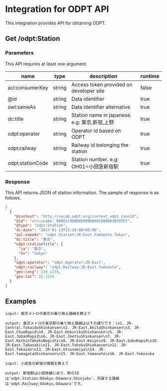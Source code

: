 # Integration for ODPT API
This integration provides API for obtaining ODPT.

## Get /odpt:Station
### Parameters
This API requires at least one argument.

| name | type | description | runtime |
| --- | --- | --- | --- |
| acl:consumerKey | string | Access token provided on developer site | false |
| @id | string | Data identifier | true |
| owl:sameAs | string | Data identifier alternative | true |
| dc:title | string | Station name in japanese. e.g: 東京,新宿,上野 | true |
| odpt:operator | string | Operator id based on ODPT | true |
| odpt:railway | string | Railway id belonging the station | true |
| odpt:stationCode | string | Station number. e.g: OH01=小田急新宿駅 | true |

### Response
This API returns JSON of station information.
The sample of response is as follows.
```JSON
[
  {
    "@context": "http://vocab.odpt.org/context_odpt.jsonld",
    "@id": "urn:ucode:_00001C000000000000010000030FD7E5",
    "@type": "odpt:Station",
    "dc:date": "2017-01-13T15:10:00+09:00",
    "owl:sameAs": "odpt.Station:JR-East.Yamanote.Tokyo",
    "dc:title": "東京",
    "odpt:stationTitle": {
      "ja": "東京",
      "en": "Tokyo"
    },
    "odpt:operator": "odpt.Operator:JR-East",
    "odpt:railway": "odpt.Railway:JR-East.Yamanote",
    "geo:long": 139.1234,
    "geo:lat": 35.1234
  }
]
```


## Examples

```
input: 東京メトロの東京の乗り換え路線を教えて

output: 東京メトロの東京駅の乗り換え路線は以下の通りです：\n1. JR-Central.TokaidoShinkansen\n2. JR-East.AkitaShinkansen\n3. JR-East.ChuoRapid\n4. JR-East.HokurikuShinkansen\n5. JR-East.JobanRapid\n6. JR-East.JoetsuShinkansen\n7. JR-East.KeihinTohokuNegishi\n8. JR-East.Keiyo\n9. JR-East.SobuRapid\n10. JR-East.Takasaki\n11. JR-East.TohokuShinkansen\n12. JR-East.Tokaido\n13. JR-East.Utsunomiya\n14. JR-East.YamagataShinkansen\n15. JR-East.Yamanote\n16. JR-East.Yokosuka

input: 小田急の新宿の情報を教えて

output: 新宿駅は小田急線にあり、駅のIDは'odpt.Station:Odakyu.Odawara.Shinjuku'、所属する路線は'odpt.Railway:Odakyu.Odawara'です。
```